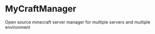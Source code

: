 # MyCraftManager
Open source minecraft server manager for multiple servers and multiple environment
